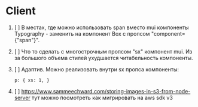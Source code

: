 # Client

1.  [ ] В местах, где можно использовать span вместо mui компоненты Typography - заменить на компонент Box с пропсом "component={"span"}".
2.  [ ] Что то сделать с многострочным пропсом "sx" компонент mui. Из за большого объема стилей ухудшается читабельность компоненты.
3.  [ ] Адаптив. Можно реализовать внутри sx пропса компоненты:

        p: { xs: 1, }

4.  [ ] https://www.sammeechward.com/storing-images-in-s3-from-node-server тут можно посмотреть как мигрировать на aws sdk v3
